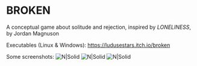 # BROKEN
A conceptual game about solitude and rejection, inspired by *LONELINESS*, by Jordan Magnuson

Executables (Linux & Windows):
https://ludusestars.itch.io/broken

Some screenshots:
![N|Solid](https://img.itch.zone/aW1hZ2UvMjg1OTMwLzEzOTE5MTkucG5n/original/IJFPOg.png)
![N|Solid](https://img.itch.zone/aW1hZ2UvMjg1OTMwLzEzOTE5MTgucG5n/original/8oI5aU.png)
![N|Solid](https://img.itch.zone/aW1hZ2UvMjg1OTMwLzEzOTE5MjQucG5n/original/RAZLxl.png)